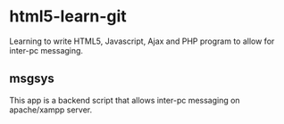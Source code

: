 # html5-learn-git
Learning to write HTML5, Javascript, Ajax and PHP program to allow for inter-pc messaging.

## msgsys
This app is a backend script that allows inter-pc messaging on apache/xampp server.